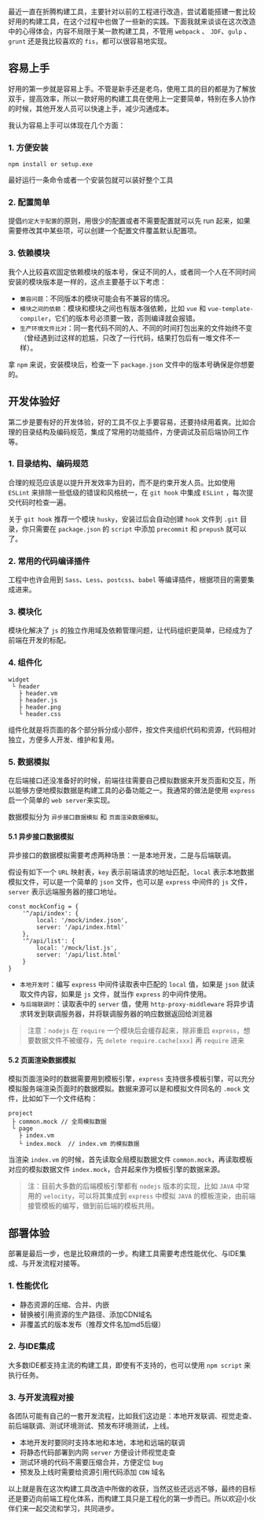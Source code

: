 最近一直在折腾构建工具，主要针对以前的工程进行改造，尝试着能搭建一套比较好用的构建工具，在这个过程中也做了一些新的实践。下面我就来谈谈在这次改造中的心得体会，内容不局限于某一款构建工具，不管用 `webpack` 、 `JDF`、`gulp` 、`grunt` 还是我比较喜欢的 `fis`，都可以很容易地实现。

## 容易上手

好用的第一步就是容易上手。不管是新手还是老鸟，使用工具的目的都是为了解放双手，提高效率，所以一款好用的构建工具在使用上一定要简单，特别在多人协作的时候，其他开发人员可以快速上手，减少沟通成本。

我认为容易上手可以体现在几个方面：

### 1. 方便安装

```
npm install or setup.exe
```

最好运行一条命令或者一个安装包就可以装好整个工具

### 2. 配置简单

提倡`约定大于配置`的原则，用很少的配置或者不需要配置就可以先 run 起来，如果需要修改其中某些项，可以创建一个配置文件覆盖默认配置项。

### 3. 依赖模块

我个人比较喜欢固定依赖模块的版本号，保证不同的人，或者同一个人在不同时间安装的模块版本是一样的，这点主要基于以下考虑：

* `兼容问题`：不同版本的模块可能会有不兼容的情况。
* `模块之间的依赖`：模块和模块之间也有版本强依赖，比如 `vue` 和 `vue-template-compiler`，它们的版本号必须要一致，否则编译就会报错。
* `生产环境文件比对`：同一套代码不同的人、不同的时间打包出来的文件始终不变（曾经遇到过这样的尬尴，只改了一行代码，结果打包后有一堆文件不一样）。

拿 `npm` 来说，安装模块后，检查一下 `package.json` 文件中的版本号确保是你想要的。

## 开发体验好

第二步是要有好的开发体验，好的工具不仅上手要容易，还要持续用着爽。比如合理的目录结构及编码规范，集成了常用的功能插件，方便调试及前后端协同工作等。

### 1. 目录结构、编码规范

合理的规范应该是以提升开发效率为目的，而不是约束开发人员。比如使用 `ESLint` 来排除一些低级的错误和风格统一，在 `git hook` 中集成 `ESLint` ，每次提交代码时检查一遍。

关于 `git hook` 推荐一个模块 `husky`，安装过后会自动创建 `hook` 文件到 `.git` 目录，你只需要在 `package.json` 的 `script` 中添加 `precommit` 和 `prepush` 就可以了。

### 2. 常用的代码编译插件

工程中也许会用到 `Sass`、`Less`、`postcss`、`babel` 等编译插件，根据项目的需要集成进来。

### 3. 模块化

模块化解决了 `js` 的独立作用域及依赖管理问题，让代码组织更简单，已经成为了前端在开发的标配。

### 4. 组件化

```
widget
 └ header
   ├ header.vm
   ├ header.js
   ├ header.png
   └ header.css
```

组件化就是将页面的各个部分拆分成小部件，按文件夹组织代码和资源，代码相对独立，方便多人开发、维护和复用。

### 5. 数据模拟

在后端接口还没准备好的时候，前端往往需要自己模拟数据来开发页面和交互，所以能够方便地模拟数据是构建工具的必备功能之一。我通常的做法是使用 `express` 启一个简单的 `web server`来实现。

数据模拟分为 `异步接口数据模拟` 和 `页面渲染数据模拟`。

#### 5.1 异步接口数据模拟

异步接口的数据模拟需要考虑两种场景：一是本地开发，二是与后端联调。

假设有如下一个 `URL` 映射表，`key` 表示前端请求的地址匹配，`local` 表示本地数据模拟文件，可以是一个简单的 `json` 文件，也可以是 `express` 中间件的 `js` 文件，`server` 表示远端服务器的接口地址。

```
const mockConfig = {
    '^/api/index': {
        local: '/mock/index.json',
        server: '/api/index.html'
    },
    '^/api/list': {
        local: '/mock/list.js',
        server: '/api/list.html'
    }
}
```

* `本地开发时`：编写 `express` 中间件读取表中匹配的 `local` 值，如果是 `json` 就读取文件内容，如果是 `js` 文件，就当作 `express` 的中间件使用。
* `与后端联调时`：读取表中的 `server` 值，使用 `http-proxy-middleware` 将异步请求转发到联调服务器，并将联调服务器的响应数据返回给浏览器

> 注意：`nodejs` 在 `require` 一个模块后会缓存起来，除非重启 `express`，想要数据文件不被缓存，先 `delete require.cache[xxx]` 再 `require` 进来

#### 5.2 页面渲染数据模拟

模拟页面渲染时的数据需要用到模板引擎，`express` 支持很多模板引擎，可以充分模拟服务端渲染页面时的数据模拟。数据来源可以是和模拟文件同名的 `.mock` 文件，比如如下一个文件结构：

```
project
 ├ common.mock // 全局模拟数据
 └ page
   ├ index.vm
   └ index.mock  // index.vm 的模拟数据
```

当渲染 `index.vm` 的时候，首先读取全局模拟数据文件 `common.mock`，再读取模板对应的模拟数据文件 `index.mock`，合并起来作为模板引擎的数据来源。

> 注：目前大多数的后端模板引擎都有 `nodejs` 版本的实现，比如 `JAVA` 中常用的 `velocity`，可以将其集成到 `express` 中模拟 `JAVA` 的模板渲染，由前端接管模板的编写，做到前后端的模板共用。

## 部署体验

部署是最后一步，也是比较麻烦的一步。构建工具需要考虑性能优化、与IDE集成、与开发流程对接等。

### 1. 性能优化

* 静态资源的压缩、合并、内嵌
* 替换被引用资源的生产路径、添加CDN域名
* 非覆盖式的版本发布（推荐文件名加md5后缀）

### 2. 与IDE集成

大多数IDE都支持主流的构建工具，即使有不支持的，也可以使用 `npm script` 来执行任务。

### 3. 与开发流程对接

各团队可能有自己的一套开发流程，比如我们这边是：本地开发联调、视觉走查、前后端联调、测试环境测试、预发布环境测试，上线。

* 本地开发时要同时支持本地和本地，本地和远端的联调
* 将静态代码部署到内网 `server` 方便设计师视觉走查
* 测试环境的代码不需要压缩合并，方便定位 `bug`
* 预发及上线时需要给资源引用代码添加 `CDN` 域名

以上就是我在这次构建工具改造中所做的收获，当然这些还远远不够，最终的目标还是要迈向前端工程化体系，而构建工具只是工程化的第一步而已。所以欢迎小伙伴们来一起交流和学习，共同进步。